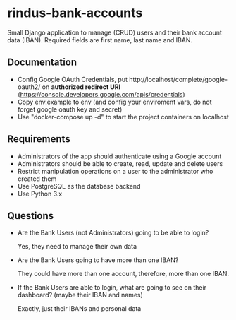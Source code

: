 # rindus-bank-accounts
Small Django application to manage (CRUD) users and their bank account data (IBAN). Required fields are first name, last name and IBAN.

## Documentation

- Config Google OAuth Credentials, put http://localhost/complete/google-oauth2/ on **authorized redirect URI** (https://console.developers.google.com/apis/credentials)
- Copy env.example to env (and config your enviroment vars, do not forget google oauth key and secret)
- Use "docker-compose up -d" to start the project containers on localhost

## Requirements

- Administrators of the app should authenticate using a Google account
- Administrators should be able to create, read, update and delete users
- Restrict manipulation operations on a user to the administrator who created them
- Use PostgreSQL as the database backend
- Use Python 3.x

## Questions

- Are the Bank Users (not Administrators) going to be able to login?

  Yes, they need to manage their own data

- Are the Bank Users going to have more than one IBAN?

  They could have more than one account, therefore, more than one IBAN.

- If the Bank Users are able to login, what are going to see on their dashboard? (maybe their IBAN and names)

  Exactly, just their IBANs and personal data
